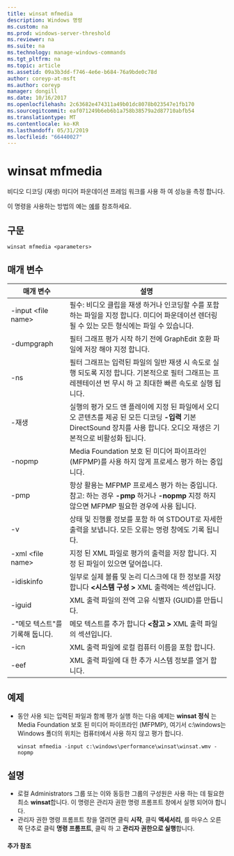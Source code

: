 ```yaml
---
title: winsat mfmedia
description: Windows 명령
ms.custom: na
ms.prod: windows-server-threshold
ms.reviewer: na
ms.suite: na
ms.technology: manage-windows-commands
ms.tgt_pltfrm: na
ms.topic: article
ms.assetid: 09a3b3dd-f746-4e6e-b684-76a9bde0c78d
author: coreyp-at-msft
ms.author: coreyp
manager: dongill
ms.date: 10/16/2017
ms.openlocfilehash: 2c63682e474311a49b01dc8078b023547e1fb170
ms.sourcegitcommit: eaf071249b6eb6b1a758b38579a2d87710abfb54
ms.translationtype: MT
ms.contentlocale: ko-KR
ms.lasthandoff: 05/31/2019
ms.locfileid: "66440027"
---
```

# <a name="winsat-mfmedia"></a>winsat mfmedia



비디오 디코딩 (재생) 미디어 파운데이션 프레임 워크를 사용 하 여 성능을 측정 합니다.

이 명령을 사용하는 방법의 예는 [예](#BKMK_examples)를 참조하세요.

## <a name="syntax"></a>구문

```
winsat mfmedia <parameters>
```

## <a name="parameters"></a>매개 변수

|매개 변수|설명|
|----------|-----------|
|-input \<file name>|필수: 비디오 클립을 재생 하거나 인코딩할 수를 포함 하는 파일을 지정 합니다. 미디어 파운데이션 렌더링 될 수 있는 모든 형식에는 파일 수 있습니다.|
|-dumpgraph|필터 그래프 평가 시작 하기 전에 GraphEdit 호환 파일에 저장 해야 지정 합니다.|
|-ns|필터 그래프는 입력된 파일의 일반 재생 시 속도로 실행 되도록 지정 합니다. 기본적으로 필터 그래프는 프레젠테이션 번 무시 하 고 최대한 빠른 속도로 실행 됩니다.|
|-재생|실행의 평가 모드 앤 플레이에 지정 된 파일에서 오디오 콘텐츠를 제공 된 모든 디코딩 **-입력** 기본 DirectSound 장치를 사용 합니다. 오디오 재생은 기본적으로 비활성화 됩니다.|
|-nopmp|Media Foundation 보호 된 미디어 파이프라인 (MFPMP)를 사용 하지 않게 프로세스 평가 하는 중입니다.|
|-pmp|항상 활용는 MFPMP 프로세스 평가 하는 중입니다.</br>참고: 하는 경우 **-pmp** 하거나 **-nopmp** 지정 하지 않으면 MFPMP 필요한 경우에 사용 됩니다.|
|-v|상태 및 진행률 정보를 포함 하 여 STDOUT로 자세한 출력을 보냅니다. 모든 오류는 명령 창에도 기록 됩니다.|
|-xml \<file name>|지정 된 XML 파일로 평가의 출력을 저장 합니다. 지정 된 파일이 있으면 덮어씁니다.|
|-idiskinfo|일부로 실제 볼륨 및 논리 디스크에 대 한 정보를 저장 합니다  **\<시스템 구성 >** XML 출력에는 섹션입니다.|
|-iguid|XML 출력 파일의 전역 고유 식별자 (GUID)를 만듭니다.|
|-"메모 텍스트"를 기록해 둡니다.|메모 텍스트를 추가 합니다  **\<참고 >** XML 출력 파일의 섹션입니다.|
|-icn|XML 출력 파일에 로컬 컴퓨터 이름을 포함 합니다.|
|-eef|XML 출력 파일에 대 한 추가 시스템 정보를 열거 합니다.|

## <a name="BKMK_examples"></a>예제

- 동안 사용 되는 입력된 파일과 함께 평가 실행 하는 다음 예제는 **winsat 정식** 는 Media Foundation 보호 된 미디어 파이프라인 (MFPMP), 여기서 c:\windows는 Windows 폴더의 위치는 컴퓨터에서 사용 하지 않고 평가 합니다.  
  ```
  winsat mfmedia -input c:\windows\performance\winsat\winsat.wmv -nopmp
  ```

## <a name="remarks"></a>설명

-   로컬 Administrators 그룹 또는 이와 동등한 그룹의 구성원은 사용 하는 데 필요한 최소 **winsat**합니다. 이 명령은 관리자 권한 명령 프롬프트 창에서 실행 되어야 합니다.
-   관리자 권한 명령 프롬프트 창을 열려면 클릭 **시작**, 클릭 **액세서리**, 를 마우스 오른쪽 단추로 클릭 **명령 프롬프트**, 클릭 하 고 **관리자 권한으로 실행**합니다.

#### <a name="additional-references"></a>추가 참조

